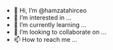 - 👋 Hi, I’m @hamzatahirceo
- 👀 I’m interested in ...
- 🌱 I’m currently learning ...
- 💞️ I’m looking to collaborate on ...
- 📫 How to reach me ...

<!---
hamzatahirceo/hamzatahirceo is a ✨ special ✨ repository because its `README.md` (this file) appears on your GitHub profile.
You can click the Preview link to take a look at your changes.
--->
